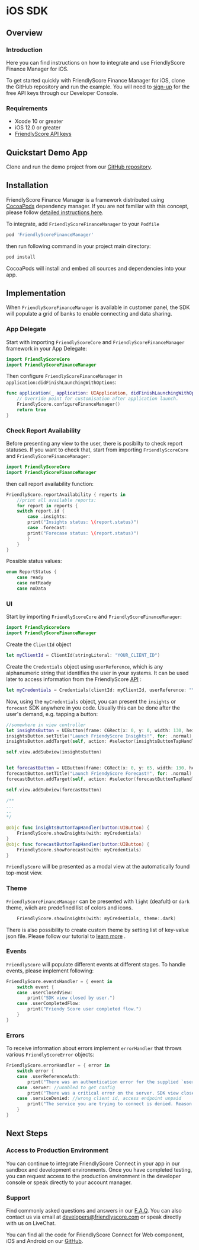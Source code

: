 # iOS SDK

## Overview

### Introduction

Here you can find instructions on how to integrate and use FriendlyScore Finance Manager for iOS.

To get started quickly with FriendlyScore Finance Manager for iOS, clone the GitHub repository and run the example. You will need to [sign-up](https://friendlyscore.com/getting-started) for the free API keys through our Developer Console.

### Requirements

- Xcode 10 or greater
- iOS 12.0 or greater
- [FriendlyScore API keys](https://friendlyscore.com/company/keys)

## Quickstart Demo App

Clone and run the demo project from our [GitHub repository](https://github.com/FriendlyScore/FriendlyScore-Finance-Manager-iOS-Example/).

## Installation

FriendlyScore Finance Manager is a framework distributed using [CocoaPods](https://cocoapods.org/) dependency manager. If you are not familiar with this concept, please follow [detailed instructions here](https://guides.cocoapods.org/using/getting-started.html).

To integrate, add `FriendlyScoreFinanceManager` to your `Podfile`

```bash
pod 'FriendlyScoreFinanceManager'
```

then run following command in your project main directory:
```bash
pod install
```
CocoaPods will install and embed all sources and dependencies into your app.

## Implementation
When `FriendlyScoreFinanceManager` is available in customer panel, the SDK will populate a grid of banks to enable connecting and data sharing.

### App Delegate

Start with importing `FriendlyScoreCore` and `FriendlyScoreFinanceManager` framework in your App Delegate:

```swift
import FriendlyScoreCore
import FriendlyScoreFinanceManager
```

Then configure `FriendlyScoreFinanceManager` in `application:didFinishLaunchingWithOptions`:

```swift
func application(_ application: UIApplication, didFinishLaunchingWithOptions launchOptions: [UIApplication.LaunchOptionsKey: Any]?) -> Bool {
    // Override point for customisation after application launch.
    FriendlyScore.configureFinanceManager()
    return true
}
```
### Check Report Availability

Before presenting any view to the user, there is posibilty to check report statuses. If you want to check that, start from importing `FriendlyScoreCore` and `FriendlyScoreFinanceManager`:


```swift
import FriendlyScoreCore
import FriendlyScoreFinanceManager
```
then call report availability function:

```swift
FriendlyScore.reportAvailability { reports in
    //print all available reports:
    for report in reports {
    switch report.id {
        case .insights:
        print("Insights status: \(report.status)")
        case .forecast:
        print("Forecase status: \(report.status)")
        }
    }
}
```

Possible status values: 
```swift
enum ReportStatus {
    case ready
    case notReady
    case noData
```

### UI

Start by importing `FriendlyScoreCore` and `FriendlyScoreFinanceManager`:

```swift
import FriendlyScoreCore
import FriendlyScoreFinanceManager
```

Create the `ClientId` object
```swift
let myClientId = ClientId(stringLiteral: "YOUR_CLIENT_ID")
```
Create the `Credentials` object using `userReference`, which is any alphanumeric string that identifies the user in your systems. It can be used later to access information from the FriendlyScore [API](https://friendlyscore.com/developers) :
```swift
let myCredentials = Credentials(clientId: myClientId, userReference: "YOUR_USER_REFERENCE", environment: .sandbox)
```
Now, using the `myCredentials` object, you can present the `insights` or `forecast` SDK anywhere in you code. Usually this can be done after the user's demand, e.g. tapping a button:

```swift
//somewhere in view controller
let insightsButton = UIButton(frame: CGRect(x: 0, y: 0, width: 130, height: 45))
insightsButton.setTitle("Launch FriendyScore Insights!", for: .normal)
insightsButton.addTarget(self, action: #selector(insightsButtonTapHandler), for: .touchUpInside)

self.view.addSubview(insightsButton)


let forecastButton = UIButton(frame: CGRect(x: 0, y: 65, width: 130, height: 45))
forecastButton.setTitle("Launch FriendyScore Forecast!", for: .normal)
forecastButton.addTarget(self, action: #selector(forecastButtonTapHandler), for: .touchUpInside)

self.view.addSubview(forecastButton)

/**
...
..
*/

@objc func insightsButtonTapHandler(button:UIButton) {
    FriendlyScore.showInsights(with: myCredentials)
}
@objc func forecastButtonTapHandler(button:UIButton) {
    FriendlyScore.showForecast(with: myCredentials)
}
```
`FriendlyScore` will be presented as a modal view at the automatically found top-most view. 


### Theme
`FriendlyScoreFinanceManager` can be presented with  `light` (deafult) or `dark` theme, wiich are predefined list of colors and icons.

```swift
    FriendlyScore.showInsights(with: myCredentials, theme:.dark)
```
There is also possibility to create custom theme by setting list of key-value json file. Please follow our tutorial to [learn more](https://github.com/FriendlyScore/FriendlyScore-FinanceManager-iOS-Example/edit/master/colors.md) .




### Events

`FriendlyScore` will populate different events at different stages. To handle events, please implement following:
```swift
FriendlyScore.eventsHandler = { event in
    switch event {
    case .userClosedView:
        print("SDK view closed by user.")
    case .userCompletedFlow:
        print("Friendy Score user completed flow.")
    }
}
```
### Errors

To receive information about errors implement `errorHandler` that throws various `FriendlyScoreError` objects:
```swift
FriendlyScore.errorHandler = { error in
    switch error {
    case .userReferenceAuth:
        print("There was an authentication error for the supplied `userReference`")
    case .server: //unabled to get config
        print("There was a critical error on the server. SDK view closed automatically")
    case .serviceDenied: //wrong client id, access endpoint unpaid
        print("The service you are trying to connect is denied. Reason: \(error.description). SDK view closed automatically")
    }
}
```
## Next Steps

### Access to Production Environment

You can continue to integrate FriendlyScore Connect in your app in our sandbox and development environments. Once you have completed testing, you can request access to the production environment in the developer console or speak directly to your account manager.

### Support 

Find commonly asked questions and answers in our [F.A.Q](https://friendlyscore.com/developers/faq). You can also contact us via email at [developers@friendlyscore.com](mailto:developers@friendlyscore.com) or speak directly with us on LiveChat.

You can find all the code for FriendlyScore Connect for Web component, iOS and Android on our [GitHub](https://github.com/FriendlyScore).
